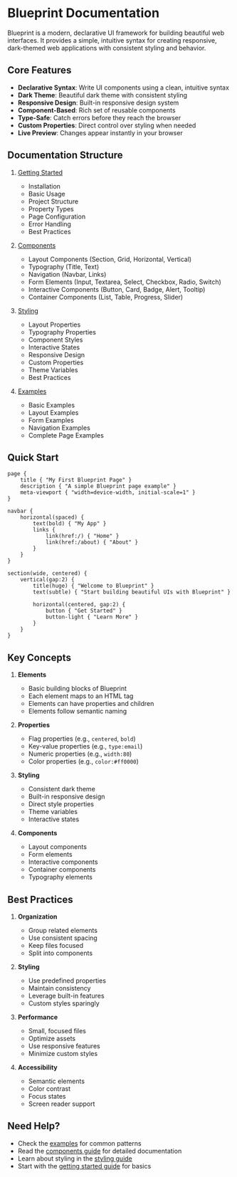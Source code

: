 # Blueprint Documentation

Blueprint is a modern, declarative UI framework for building beautiful web interfaces. It provides a simple, intuitive syntax for creating responsive, dark-themed web applications with consistent styling and behavior.

## Core Features

- **Declarative Syntax**: Write UI components using a clean, intuitive syntax
- **Dark Theme**: Beautiful dark theme with consistent styling
- **Responsive Design**: Built-in responsive design system
- **Component-Based**: Rich set of reusable components
- **Type-Safe**: Catch errors before they reach the browser
- **Custom Properties**: Direct control over styling when needed
- **Live Preview**: Changes appear instantly in your browser

## Documentation Structure

1. [Getting Started](getting-started.md)
   - Installation
   - Basic Usage
   - Project Structure
   - Property Types
   - Page Configuration
   - Error Handling
   - Best Practices

2. [Components](components.md)
   - Layout Components (Section, Grid, Horizontal, Vertical)
   - Typography (Title, Text)
   - Navigation (Navbar, Links)
   - Form Elements (Input, Textarea, Select, Checkbox, Radio, Switch)
   - Interactive Components (Button, Card, Badge, Alert, Tooltip)
   - Container Components (List, Table, Progress, Slider)

3. [Styling](styling.md)
   - Layout Properties
   - Typography Properties
   - Component Styles
   - Interactive States
   - Responsive Design
   - Custom Properties
   - Theme Variables
   - Best Practices

4. [Examples](examples.md)
   - Basic Examples
   - Layout Examples
   - Form Examples
   - Navigation Examples
   - Complete Page Examples

## Quick Start

```blueprint
page {
    title { "My First Blueprint Page" }
    description { "A simple Blueprint page example" }
    meta-viewport { "width=device-width, initial-scale=1" }
}

navbar {
    horizontal(spaced) {
        text(bold) { "My App" }
        links {
            link(href:/) { "Home" }
            link(href:/about) { "About" }
        }
    }
}

section(wide, centered) {
    vertical(gap:2) {
        title(huge) { "Welcome to Blueprint" }
        text(subtle) { "Start building beautiful UIs with Blueprint" }
        
        horizontal(centered, gap:2) {
            button { "Get Started" }
            button-light { "Learn More" }
        }
    }
}
```

## Key Concepts

1. **Elements**
   - Basic building blocks of Blueprint
   - Each element maps to an HTML tag
   - Elements can have properties and children
   - Elements follow semantic naming

2. **Properties**
   - Flag properties (e.g., `centered`, `bold`)
   - Key-value properties (e.g., `type:email`)
   - Numeric properties (e.g., `width:80`)
   - Color properties (e.g., `color:#ff0000`)

3. **Styling**
   - Consistent dark theme
   - Built-in responsive design
   - Direct style properties
   - Theme variables
   - Interactive states

4. **Components**
   - Layout components
   - Form elements
   - Interactive components
   - Container components
   - Typography elements

## Best Practices

1. **Organization**
   - Group related elements
   - Use consistent spacing
   - Keep files focused
   - Split into components

2. **Styling**
   - Use predefined properties
   - Maintain consistency
   - Leverage built-in features
   - Custom styles sparingly

3. **Performance**
   - Small, focused files
   - Optimize assets
   - Use responsive features
   - Minimize custom styles

4. **Accessibility**
   - Semantic elements
   - Color contrast
   - Focus states
   - Screen reader support

## Need Help?

- Check the [examples](examples.md) for common patterns
- Read the [components guide](components.md) for detailed documentation
- Learn about styling in the [styling guide](styling.md)
- Start with the [getting started guide](getting-started.md) for basics 